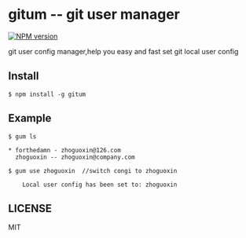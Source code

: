 # gitum -- git user manager

[![NPM version][npm-image]][npm-url]

git user config manager,help you easy and fast set git local user config

## Install

```
$ npm install -g gitum
```

## Example

```
$ gum ls

* forthedamn - zhoguoxin@126.com
  zhoguoxin -- zhoguoxin@company.com

```

```
$ gum use zhoguoxin  //switch congi to zhoguoxin

    Local user config has been set to: zhoguoxin

```

## LICENSE
MIT


[npm-image]: https://img.shields.io/npm/v/gitum.svg?style=flat-square
[npm-url]: https://npmjs.org/package/gitum
